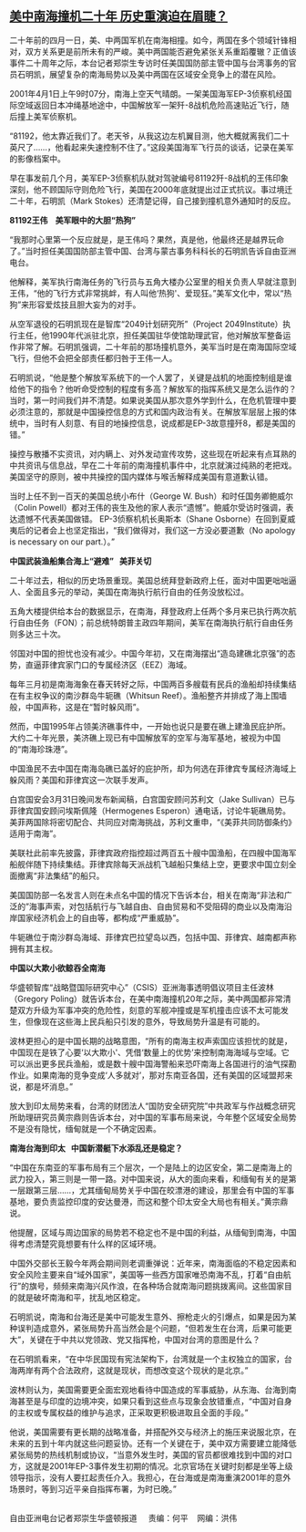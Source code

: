 <!--1617291900000-->
[美中南海撞机二十年  历史重演迫在眉睫？](https://www.rfa.org/mandarin/yataibaodao/junshiwaijiao/rc-04012021111342.html)
------

<p></p><p>二十年前的四月一日，美、中两国军机在南海相撞。如今，两国在多个领域针锋相对，双方关系更是前所未有的严峻。美中两国能否避免紧张关系重蹈覆辙？正值该事件二十<span></span><span>周年之际，本台记者郑崇生专访时任美国国防部主管中国与台湾事务的官员石明凯，展望复杂的南海局势以及美中两国在区域安全竞争上的潜在风险。</span></p><p><span></span></p><p><span>2001</span><span>年</span><span>4</span><span>月</span><span>1</span><span>日上午</span><span>9</span><span>时</span><span>07</span><span>分，南海上空天气晴朗。一架美国海军</span><span>EP-3</span><span>侦察机经国际空域返回日本冲绳基地途中，中国解放军一架歼</span><span>-8</span><span>战机危险高速贴近飞行，随后撞上美军侦察机。</span></p><p><span>“81192</span><span>，他太靠近我们了。老天爷，从我这边左机翼目测，他大概就离我们二十</span><span></span><span>英尺了</span><span>……</span><span>，他看起来失速控制不住了。</span><span>”</span><span>这段美国海军飞行员的谈话，记录在美军的影像档案中。</span></p><p><span>早在事发前几个月，美军</span><span>EP-3</span><span>侦察机队就对驾驶编号</span><span>81192</span><span>歼</span><span>-8</span><span>战机的王伟印象深刻，他不顾国际守则危险飞行，美国在</span><span>2000</span><span>年底就提出过正式抗议。事过境迁二十</span><span></span><span>年，石明凯（</span><span>Mark Stokes</span><span>）还清楚记得，自己接到撞机意外通知时的反应。</span></p><p><strong><span>81192</span></strong><strong><span>王伟</span></strong><strong><span>    </span></strong><strong><span>美军眼中的大胆</span></strong><strong><span>“</span></strong><strong><span>热狗</span></strong><strong><span>”</span></strong></p><p><span>“</span><span>我那时心里第一个反应就是，是王伟吗？果然，真是他，他最终还是越界玩命了。</span><span>”</span><span>当时担任美国国防部主管中国、台湾与蒙古事务科科长的石明凯告诉自由亚洲电台。</span></p><p><span>他解释，美军执行南海任务的飞行员与五角大楼办公室里的相关负责人早就注意到王伟，</span><span>“</span><span>他的飞行方式非常挑衅，有人叫他</span><span>‘</span><span>热狗</span><span>'</span><span>、爱现狂。</span><span>”</span><span>美军文化中，常以</span><span>“</span><span>热狗</span><span>”</span><span>来形容爱炫技且胆大妄为的对手。</span></p><p><span>从空军退役的石明凯现在是智库“</span><span>2049计划研究所”（Project 2049Institute）执行主任，他</span><span>1990</span><span>年代派驻北京，担任美国驻华使馆助理武官，他对解放军整备运作非常了解。石明凯强调，二十</span><span></span><span>年前的那场撞机意外，美军当时是在南海国际空域飞行，但他不会把全部责任都归咎于王伟一人。</span></p><p><span>石明凯说，</span><span>“</span><span>他是整个解放军系统下的一个人罢了，关键是战机的地面控制组是谁给他下的指令？他听命受控制的程度有多高？解放军的指挥系统又是怎么运作的？当时，第一时间我们并不清楚。如果说美国从那次意外学到什么，在危机管理中要必须注意的，那就是中国操控信息的方式和国内政治有关。在解放军层层上报的体统中，当时有人刻意、有目的地操控信息，说成都是</span><span>EP-3</span><span>故意撞歼</span><span>8</span><span>，都是美国的错。</span><span>”</span></p><p><span>操控与散播不实资讯，对内瞒上、对外发动宣传攻势，这些现在听起来有点耳熟的中共资讯与信息战，早在二十</span><span></span><span>年前的南海撞机事件中，北京就演过纯熟的老把戏。美国坚守的原则，被中共操控的国内媒体与喉舌解释成美国有意道歉认错。</span></p><p><span>当时上任不到一百天的美国总统小布什（</span><span>George W. Bush</span><span>）和时任国务卿鲍威尔（</span><span>Colin Powell</span><span>）都对王伟的丧生及他的家人表示</span><span>“</span><span>遗憾</span><span>”</span><span>。鲍威尔受访时强调，表达遗憾不代表美国做错。</span><span> EP-3</span><span>侦察机机长奥斯本（</span><span>Shane Osborne</span><span>）在回到夏威夷后的记者会上也坚定指出，</span><span>“</span><span>我们做得对，我们这一方没必要道歉（</span><span>No apology is necessary on our part.</span><span>）。</span><span>”</span></p><p><strong><span>中国武装渔船集合海上</span></strong><strong><span>“</span></strong><strong><span>避难</span></strong><strong><span>”   </span></strong><strong><span>美菲关切</span></strong></p><p><span>二十</span><span>年过去，相似的历史场景重现。美国总统拜登新政府上任，面对中国更咄咄逼人、全面且多元的举动，美国在南海执行航行自由的任务没放松过。</span></p><p><span>五角大楼提供给本台的数据显示，在南海，拜登政府上任两</span><span></span><span>个多月来已执行两</span><span></span><span>次航行自由任务（</span><span>FON</span><span>）；前总统特朗普主政四年期间，美军在南海执行航行自由任务则多达三十</span><span></span><span>次。</span></p><p><span>邻国对中国的担忧也没有减少。中国今年初，又在南海摆出</span><span>“</span><span>造岛建礁北京强</span><span>”</span><span>的态势，直逼菲律宾家门口的专属经济区（</span><span>EEZ</span><span>）海域。</span></p><p><span>每年三</span><span></span><span>月初是南海海象在春天转好之际，中国两百多艘载有民兵的渔船却持续集结在有主权争议的南沙群岛牛轭礁（</span><span>Whitsun Reef</span><span>）。渔船整齐并排成了海上围墙般，中国声称，这是在</span><span>“</span><span>暂时躲风雨</span><span>”</span><span>。</span></p><p><span>然而，中国</span><span>1995</span><span>年占领美济礁事件中，一开始也说只是要在礁上建渔民庇护所。大约二十</span><span></span><span>年光景，美济礁上现已有中国解放军的空军与海军基地，被视为中国的</span><span>“</span><span>南海珍珠港</span><span>”</span><span>。</span></p><p><span>中国渔民不去中国在南海岛礁已盖好的庇护所，却为何选在菲律宾专属经济海域上躲风雨？美国和菲律宾这一次联手发声。</span></p><p><span>白宫国安会</span><span>3</span><span>月</span><span>31</span><span>日晚间发布新闻稿，白宫国安顾问苏利文（</span><span>Jake Sullivan</span><span>）已与菲律宾国安顾问埃斯佩隆（</span><span>Hermogenes Esperon</span><span>）通电话，讨论牛轭礁局势。美菲两国除将密切配合、共同应对南海挑战，苏利文重申，</span><span>“</span><span>《美菲共同防御条约》适用于南海</span><span>”</span><span>。</span></p><p><span>美联社此前率先披露，菲律宾政府指控超过两百五十</span><span></span><span>艘中国渔船，在四</span><span></span><span>艘中国海军船舰伴随下持续集结。菲律宾除每天派战机飞越船只集结上空，更要求中国立刻全面撤离</span><span>“</span><span>非法集结</span><span>”</span><span>的船只。</span></p><p><span>美国国防部一名发言人则在未点名中国的情况下告诉本台，相关在南海</span><span>“</span><span>非法和广泛的</span><span>”</span><span>海事声索，对包括航行与飞越自由、自由贸易和不受阻碍的商业以及南海沿岸国家经济机会上的自由等，都构成</span><span>“</span><span>严重威胁</span><span>”</span><span>。</span></p><p><span>牛轭礁位于南沙群岛海域、菲律宾巴拉望岛以西，包括中国、菲律宾、越南都声称拥有其主权。</span></p><p><strong><span>中国以大欺小欲鲸吞全南海</span></strong></p><p><span>华盛顿智库</span><span>“</span><span>战略暨国际研究中心</span><span>”</span><span>（</span><span>CSIS</span><span>）亚洲海事透明倡议项目主任波林（</span><span>Gregory Poling</span><span>）就告诉本台，在美中南海撞机</span><span>20</span><span>年之际，美中两国都非常清楚双方升级为军事冲突的危险性，刻意的军舰冲撞或是军机撞击应该不太可能发生，但像现在这些海上民兵船只引发的意外，导致局势升温是有可能的。</span></p><p><span>波林更担心的是中国长期的战略意图，</span><span>“</span><span>所有的南海主权声索国应该担忧的就是，中国现在是铁了心要</span><span>‘</span><span>以大欺小</span><span>'</span><span>、凭借</span><span>‘</span><span>数量上的优势</span><span>’</span><span>来控制南海海域与空域。它可以派出更多民兵渔船，或是数十艘中国海警船来恐吓南海上各国进行的油气探勘作业。如果南海的竞争变成</span><span>‘</span><span>人多就对</span><span>’</span><span>，那对东南亚各国，还有美国的区域盟邦来说，都是坏消息。</span><span>”</span></p><p><span>放大到印太局势来看，台湾的财团法人</span><span>“</span><span>国防安全研究院</span><span>”</span><span>中共政军与作战概念研究所助理研究员黄宗鼎则告诉本台，对中国的军事布局来说，今年整个区域安全局势不是没有隐忧，缅甸就是一个不确定因素。</span></p><p><strong><span>南海台海到印太</span></strong><strong><span>   </span></strong><strong><span>中国新潜艇下水添乱还是稳定？</span></strong></p><p><span>“</span><span>中国在东南亚的军事布局有三个层次，一个是陆上的边区安全，第二是南海上的武力投入，第三则是一带一路。对中国来说，从大的面向来看，和缅甸有关的是第一层跟第三层</span><span>……</span><span>，尤其缅甸局势关乎中国在皎漂港的建设，那里会有中国的军事基地，要负责监控印度的安达曼港，而这和整个印太安全大局也有相关。</span><span>”</span><span>黄宗鼎说。</span></p><p><span>他提醒，区域与周边国家的局势若不稳定也不是中国的利益，从缅甸到南海，中国得考虑清楚究竟想要有什么样的区域环境。</span></p><p><span>中国外交部长王毅今年两会期间则老调重弹说：近年来，南海面临的不稳定因素和安全风险主要来自</span><span>“</span><span>域外国家</span><span>”</span><span>，美国等一些西方国家唯恐南海不乱，打着</span><span>“</span><span>自由航行</span><span>”</span><span>的旗号，频频来南海兴风作浪，在各种场合就南海问题挑拨离间。这些国家目的就是破坏南海和平，扰乱地区稳定。</span></p><p><span>石明凯说，南海和台海还是美中可能发生意外、擦枪走火的引爆点，如果是因为某种误判造成意外，紧张局势升高当然会是个问题，</span><span>“</span><span>但若发生在台湾，后果可能更大</span><span>”</span><span>，关键在于中共以党领政、党又指挥枪，中国对台湾的意图是什么？</span></p><p><span>在石明凯看来，</span><span>“在</span><span>中华民国现有宪法架构下，台湾就是一个主权独立的国家，台海两岸有两个合法政府，这就是现状，而想改变这个现状的是北京。</span><span>”</span></p><p><span>波林则认为，美国需要更全面宏观地看待中国造成的军事威胁，从东海、台海到南海甚至是与印度的边境冲突，如果只看到这些点与现象会放错重点，</span><span>“</span><span>中国对自身的主权或专属权益的维护与追求，正采取更积极进取且全面的手段。</span><span>”</span></p><p><span>他说，美国需要有更长期的战略准备，并搭配外交与经济上的施压来说服北京，在未来的五到十年内就这些问题妥协。还有一个关键在于，美中双方需要建立能降低紧张局势的热线机制或协议，</span><span>“</span><span>当意外发生时，美国的官员都很难找到中国的对口方，这就是</span><span>2001</span><span>年</span><span>EP-3</span><span>事件发生初期的情况。北京官场在关键时刻都是坐等上级领导指示，没有人要扛起责任介入。我担心，在台海或是南海重演</span><span>2001</span><span>年的意外场景时，等到习近平亲自指挥布署，为时已晚。</span><span>”</span></p><p><br/>自由亚洲电台记者郑崇生华盛顿报道     责编：何平    网编：洪伟</p>

